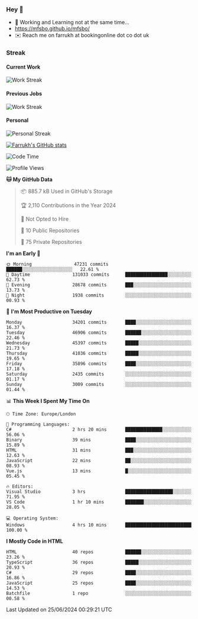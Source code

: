 ### Hey 👋

- 🏃 Working and Learning not at the same time...
- https://mfsbo.github.io/mfsbo/
- ✉️ Reach me on farrukh at bookingonline dot co dot uk

### Streak
#### Current Work
![Work Streak](https://streak-stats.demolab.com/?user=mfsbo)
#### Previous Jobs
![Work Streak](https://streak-stats.demolab.com/?user=farrukhcw)
#### Personal
![Personal Streak](https://streak-stats.demolab.com/?user=farrukhsubhani)

[![Farrukh's GitHub stats](https://github-readme-stats.vercel.app/api?username=mfsbo&hide=stars&count_private=true)](https://github.com/mfsbo/)

<!--START_SECTION:waka-->
![Code Time](http://img.shields.io/badge/Code%20Time-641%20hrs%2040%20mins-blue)

![Profile Views](http://img.shields.io/badge/Profile%20Views-0-blue)

**🐱 My GitHub Data** 

> 📦 885.7 kB Used in GitHub's Storage 
 > 
> 🏆 2,110 Contributions in the Year 2024
 > 
> 🚫 Not Opted to Hire
 > 
> 📜 10 Public Repositories 
 > 
> 🔑 75 Private Repositories 
 > 
**I'm an Early 🐤** 

```text
🌞 Morning                47231 commits       ██████░░░░░░░░░░░░░░░░░░░   22.61 % 
🌆 Daytime                131033 commits      ████████████████░░░░░░░░░   62.73 % 
🌃 Evening                28678 commits       ███░░░░░░░░░░░░░░░░░░░░░░   13.73 % 
🌙 Night                  1938 commits        ░░░░░░░░░░░░░░░░░░░░░░░░░   00.93 % 
```
📅 **I'm Most Productive on Tuesday** 

```text
Monday                   34201 commits       ████░░░░░░░░░░░░░░░░░░░░░   16.37 % 
Tuesday                  46906 commits       ██████░░░░░░░░░░░░░░░░░░░   22.46 % 
Wednesday                45397 commits       █████░░░░░░░░░░░░░░░░░░░░   21.73 % 
Thursday                 41036 commits       █████░░░░░░░░░░░░░░░░░░░░   19.65 % 
Friday                   35896 commits       ████░░░░░░░░░░░░░░░░░░░░░   17.18 % 
Saturday                 2435 commits        ░░░░░░░░░░░░░░░░░░░░░░░░░   01.17 % 
Sunday                   3009 commits        ░░░░░░░░░░░░░░░░░░░░░░░░░   01.44 % 
```


📊 **This Week I Spent My Time On** 

```text
🕑︎ Time Zone: Europe/London

💬 Programming Languages: 
C#                       2 hrs 20 mins       ██████████████░░░░░░░░░░░   56.06 % 
Binary                   39 mins             ████░░░░░░░░░░░░░░░░░░░░░   15.89 % 
HTML                     31 mins             ███░░░░░░░░░░░░░░░░░░░░░░   12.63 % 
JavaScript               22 mins             ██░░░░░░░░░░░░░░░░░░░░░░░   08.93 % 
Vue.js                   13 mins             █░░░░░░░░░░░░░░░░░░░░░░░░   05.45 % 

🔥 Editors: 
Visual Studio            3 hrs               ██████████████████░░░░░░░   71.95 % 
VS Code                  1 hr 10 mins        ███████░░░░░░░░░░░░░░░░░░   28.05 % 

💻 Operating System: 
Windows                  4 hrs 10 mins       █████████████████████████   100.00 % 
```

**I Mostly Code in HTML** 

```text
HTML                     40 repos            ██████░░░░░░░░░░░░░░░░░░░   23.26 % 
TypeScript               36 repos            █████░░░░░░░░░░░░░░░░░░░░   20.93 % 
C#                       29 repos            ████░░░░░░░░░░░░░░░░░░░░░   16.86 % 
JavaScript               25 repos            ████░░░░░░░░░░░░░░░░░░░░░   14.53 % 
Batchfile                1 repo              ░░░░░░░░░░░░░░░░░░░░░░░░░   00.58 % 
```




 Last Updated on 25/06/2024 00:29:21 UTC
<!--END_SECTION:waka-->
<!--
**mfsbo/mfsbo** is a ✨ _special_ ✨ repository because its `README.md` (this file) appears on your GitHub profile.

Here are some ideas to get you started:

- 🔭 I’m currently working on ...
- 🌱 I’m currently learning ...
- 👯 I’m looking to collaborate on ...
- 🤔 I’m looking for help with ...
- 💬 Ask me about ...
- 📫 How to reach me: ...
- 😄 Pronouns: ...
- ⚡ Fun fact: ...
-->

